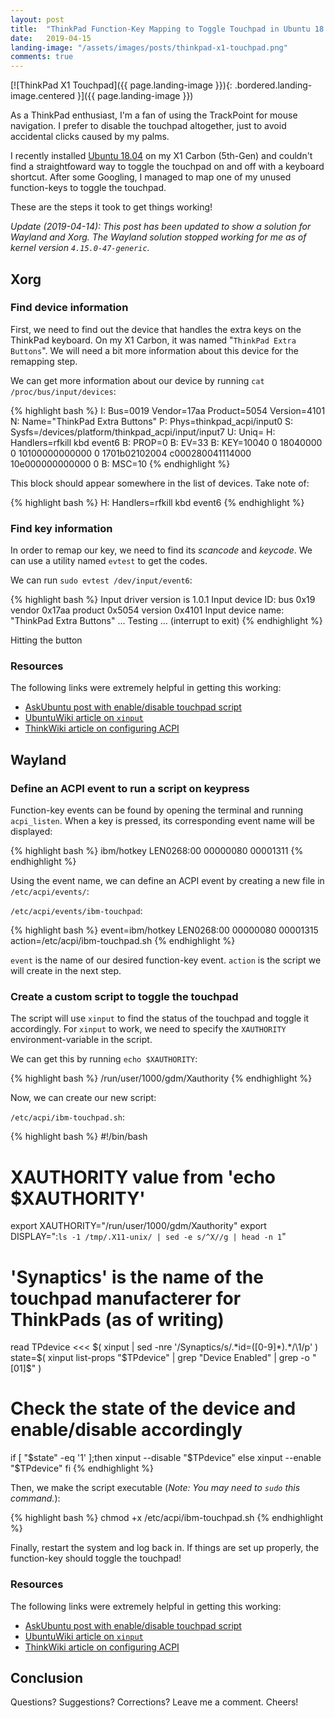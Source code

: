 ```yaml
---
layout: post
title:  "ThinkPad Function-Key Mapping to Toggle Touchpad in Ubuntu 18.04 (Updated for Xorg)"
date:   2019-04-15
landing-image: "/assets/images/posts/thinkpad-x1-touchpad.png"
comments: true
---
```


[![ThinkPad X1 Touchpad]({{ page.landing-image }}){: .bordered.landing-image.centered }]({{ page.landing-image }})

As a ThinkPad enthusiast, I'm a fan of using the TrackPoint for mouse navigation. I prefer to disable the touchpad altogether, just to avoid accidental clicks caused by my palms.

I recently installed [Ubuntu 18.04](http://releases.ubuntu.com/18.04/) on my X1 Carbon (5th-Gen) and couldn't find a straightfoward way to toggle the touchpad on and off with a keyboard shortcut. After some Googling, I managed to map one of my unused function-keys to toggle the touchpad.

These are the steps it took to get things working!

_Update (2019-04-14): This post has been updated to show a solution for Wayland and Xorg. The Wayland solution stopped working for me as of kernel version `4.15.0-47-generic`._

## Xorg

### Find device information

First, we need to find out the device that handles the extra keys on the ThinkPad keyboard. On my X1 Carbon, it was named "`ThinkPad Extra Buttons`". We will need a bit more information about this device for the remapping step.

We can get more information about our device by running `cat /proc/bus/input/devices`:

{% highlight bash %}
I: Bus=0019 Vendor=17aa Product=5054 Version=4101
N: Name="ThinkPad Extra Buttons"
P: Phys=thinkpad_acpi/input0
S: Sysfs=/devices/platform/thinkpad_acpi/input/input7
U: Uniq=
H: Handlers=rfkill kbd event6
B: PROP=0
B: EV=33
B: KEY=10040 0 18040000 0 10100000000000 0 1701b02102004 c000280041114000 10e000000000000 0
B: MSC=10
{% endhighlight %}

This block should appear somewhere in the list of devices. Take note of:

{% highlight bash %}
H: Handlers=rfkill kbd event6
{% endhighlight %}

### Find key information

In order to remap our key, we need to find its *scancode* and *keycode*. We can use a utility named `evtest` to get the codes.

We can run `sudo evtest /dev/input/event6`:

{% highlight bash %}
Input driver version is 1.0.1
Input device ID: bus 0x19 vendor 0x17aa product 0x5054 version 0x4101
Input device name: "ThinkPad Extra Buttons"
...
Testing ... (interrupt to exit)
{% endhighlight %}

Hitting the button 



### Resources

The following links were extremely helpful in getting this working:

* [AskUbuntu post with enable/disable touchpad script](https://askubuntu.com/questions/844151/enable-disable-touchpad)
* [UbuntuWiki article on `xinput`](https://wiki.ubuntu.com/X/Config/Input)
* [ThinkWiki article on configuring ACPI](http://www.thinkwiki.org/wiki/How_to_configure_acpid)

## Wayland

### Define an ACPI event to run a script on keypress

Function-key events can be found by opening the terminal and running `acpi_listen`. When a key is pressed, its corresponding event name will be displayed:

{% highlight bash %}
ibm/hotkey LEN0268:00 00000080 00001311
{% endhighlight %}

Using the event name, we can define an ACPI event by creating a new file in `/etc/acpi/events/`:

`/etc/acpi/events/ibm-touchpad`:

{% highlight bash %}
event=ibm/hotkey LEN0268:00 00000080 00001315
action=/etc/acpi/ibm-touchpad.sh
{% endhighlight %}

`event` is the name of our desired function-key event. `action` is the script we will create in the next step.

### Create a custom script to toggle the touchpad

The script will use `xinput` to find the status of the touchpad and toggle it accordingly. For `xinput` to work, we need to specify the `XAUTHORITY` environment-variable in the script. 

We can get this by running `echo $XAUTHORITY`:

{% highlight bash %}
/run/user/1000/gdm/Xauthority
{% endhighlight %}

Now, we can create our new script:

`/etc/acpi/ibm-touchpad.sh`:

{% highlight bash %}
#!/bin/bash

# XAUTHORITY value from 'echo $XAUTHORITY'
export XAUTHORITY="/run/user/1000/gdm/Xauthority"
export DISPLAY=":`ls -1 /tmp/.X11-unix/ | sed -e s/^X//g | head -n 1`"

# 'Synaptics' is the name of the touchpad manufacterer for ThinkPads (as of writing)
read TPdevice <<< $( xinput | sed -nre '/Synaptics/s/.*id=([0-9]*).*/\1/p' )
state=$( xinput list-props "$TPdevice" | grep "Device Enabled" | grep -o "[01]$" )

# Check the state of the device and enable/disable accordingly
if [ "$state" -eq '1' ];then
  xinput --disable "$TPdevice"
else
  xinput --enable "$TPdevice"
fi
{% endhighlight %}

Then, we make the script executable (_Note: You may need to `sudo` this command._):

{% highlight bash %}
chmod +x /etc/acpi/ibm-touchpad.sh
{% endhighlight %}

Finally, restart the system and log back in. If things are set up properly, the function-key should toggle the touchpad!

### Resources

The following links were extremely helpful in getting this working:

* [AskUbuntu post with enable/disable touchpad script](https://askubuntu.com/questions/844151/enable-disable-touchpad)
* [UbuntuWiki article on `xinput`](https://wiki.ubuntu.com/X/Config/Input)
* [ThinkWiki article on configuring ACPI](http://www.thinkwiki.org/wiki/How_to_configure_acpid)

## Conclusion

Questions? Suggestions? Corrections? Leave me a comment. Cheers!

